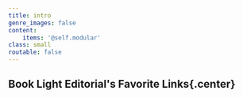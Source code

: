 ```yaml
---
title: intro
genre_images: false
content:
    items: '@self.modular'
class: small
routable: false
---
```


## Book Light Editorial's Favorite Links{.center}